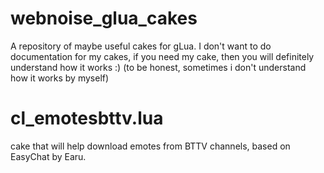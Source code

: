 # webnoise_glua_cakes
A repository of maybe useful cakes for gLua. I don't want to do documentation for my cakes, if you need my cake, then you will definitely understand how it works :) (to be honest, sometimes i don't understand how it works by myself)

# cl_emotesbttv.lua
cake that will help download emotes from BTTV channels, based on EasyChat by Earu.
